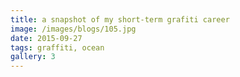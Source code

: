```yaml
---
title: a snapshot of my short-term grafiti career
image: /images/blogs/105.jpg
date: 2015-09-27
tags: graffiti, ocean
gallery: 3
---
```


